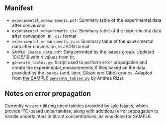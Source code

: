 ## Manifest

- `experimental_measurements.pdf`: Summary table of the experimental data after conversion
- `experimental_measurements.csv`: Summary table of the experimental data after conversion, in `.csv` format
- `experimental_measurements.json`: Summary table of the experimental data after conversion,  in JSON format.
- `SAMPL6_Isaacs_data.pdf`: Data provided by the Isaacs group. Updated 10/25/19 with n values from fit.
- `generate_tables.py`: Script used to perform error propagation and create the experimental_measurements.X files based on the data provided by the Isaacs (and, later, Gilson and Gibb) groups. Adapted from [the SAMPL6 `generate_tables.py`](https://github.com/samplchallenges/SAMPL6/blob/master/host_guest/Analysis/ExperimentalMeasurements/generate_tables.py) by Andrea Rizzi.


## Notes on error propagation

Currently we are utilizing uncertainties provided by Lyle Isaacs, which provide ITC-based uncertainties, along with additional error propagation to handle uncertainties in titrant concentrations, as was done for SAMPL6.
